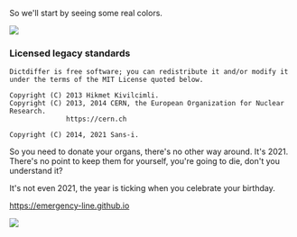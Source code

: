 So we'll start by seeing some real colors.

![](https://upload.wikimedia.org/wikipedia/commons/6/6e/Pigment_Colours_-_Classification.jpg)


### Licensed legacy standards

	Dictdiffer is free software; you can redistribute it and/or modify it
	under the terms of the MIT License quoted below.

	Copyright (C) 2013 Hikmet Kivilcimli.
	Copyright (C) 2013, 2014 CERN, the European Organization for Nuclear Research.
	              https://cern.ch

	Copyright (C) 2014, 2021 Sans-i.

So you need to donate your organs, there's no other way around. It's 2021.
There's no point to keep them for yourself, you're going to die, don't you
understand it?

It's not even 2021, the year is ticking when you celebrate your birthday.

<https://emergency-line.github.io>


![](https://raw.githubusercontent.com/fatiherikli/hospital/master/interface.svg)
